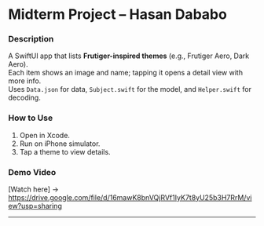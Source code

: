 # Midterm Project – Hasan Dababo

### Description
A SwiftUI app that lists **Frutiger-inspired themes** (e.g., Frutiger Aero, Dark Aero).  
Each item shows an image and name; tapping it opens a detail view with more info.  
Uses `Data.json` for data, `Subject.swift` for the model, and `Helper.swift` for decoding.

### How to Use
1. Open in Xcode.  
2. Run on iPhone simulator.  
3. Tap a theme to view details.

### Demo Video
[Watch here] -> https://drive.google.com/file/d/16mawK8bnVQjRVf1IyK7t8yU25b3H7RrM/view?usp=sharing

---


